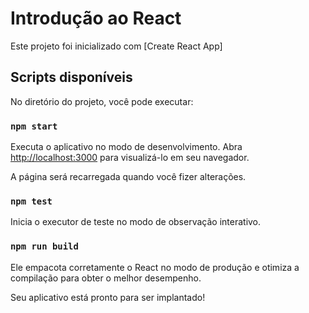 # Introdução ao React 

Este projeto foi inicializado com [Create React App]

## Scripts disponíveis

No diretório do projeto, você pode executar:

### `npm start`

Executa o aplicativo no modo de desenvolvimento.
Abra [http://localhost:3000](http://localhost:3000) para visualizá-lo em seu navegador.

A página será recarregada quando você fizer alterações.

### `npm test`

Inicia o executor de teste no modo de observação interativo.

### `npm run build`

Ele empacota corretamente o React no modo de produção e otimiza a compilação para obter o melhor desempenho.

Seu aplicativo está pronto para ser implantado!



